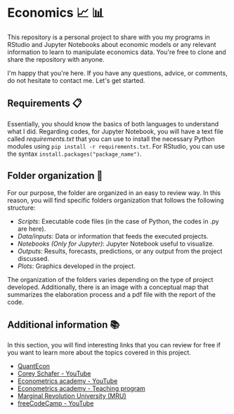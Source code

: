 # Economics :chart_with_upwards_trend: :bar_chart:
This repository is a personal project to share with you my programs in RStudio and Jupyter Notebooks about economic models or any relevant information to learn to manipulate economics data. You're free to clone and share the repository with anyone.

I'm happy that you're here. If you have any questions, advice, or comments, do not hesitate to contact me. Let's get started.

## Requirements :clipboard:
Essentially, you should know the basics of both languages to understand what I did. Regarding codes, for Jupyter Notebook, you will have a text file called *requirements.txt* that you can use to install the necessary Python modules using `pip install -r requirements.txt`. For RStudio, you can use the syntax `install.packages("package_name")`.

## Folder organization :file_folder:
For our purpose, the folder are organized in an easy to review way. In this reason, you will find specific folders organization that follows the following structure:
* _Scripts_: Executable code files (in the case of Python, the codes in .py are here).
* _Data/inputs_: Data or information that feeds the executed projects.
* _Notebooks (Only for Jupyter)_: Jupyter Notebook useful to visualize. 
* _Outputs_: Results, forecasts, predictions, or any output from the project discussed.
* _Plots_: Graphics developed in the project.

The organization of the folders varies depending on the type of project developed. Additionally, there is an image with a conceptual map that summarizes the elaboration process and a pdf file with the report of the code.

## Additional information :books:
In this section, you will find interesting links that you can review for free if you want to learn more about the topics covered in this project.
* [QuantEcon](https://quantecon.org/)
* [Corey Schafer - YouTube](https://www.youtube.com/channel/UCCezIgC97PvUuR4_gbFUs5g)
* [Econometrics academy - YouTube](https://www.youtube.com/channel/UCAN7taaPrBLX2LiWbFmJZfw)
* [Econometrics academy - Teaching program](https://sites.google.com/site/econometricsacademy/)
* [Marginal Revolution University (MRU)](https://mru.org/)
* [freeCodeCamp - YouTube](https://www.youtube.com/channel/UC8butISFwT-Wl7EV0hUK0BQ)
